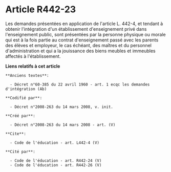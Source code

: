 # Article R442-23

Les demandes présentées en application de l'article L. 442-4, et tendant à obtenir l'intégration d'un établissement
d'enseignement privé dans l'enseignement public, sont présentées par la personne physique ou morale qui est à la fois partie
au contrat d'enseignement passé avec les parents des élèves et employeur, le cas échéant, des maîtres et du personnel
d'administration et qui a la jouissance des biens meubles et immeubles affectés à l'établissement.

**Liens relatifs à cet article**

	**Anciens textes**:

	  - Décret n°60-385 du 22 avril 1960 - art. 1 ecqc les demandes d'intégration (Ab)

	**Codifié par**:

	  - Décret n°2008-263 du 14 mars 2008, v. init.

	**Créé par**:

	  - Décret n°2008-263 du 14 mars 2008 - art. (V)

	**Cite**:

	  - Code de l'éducation - art. L442-4 (V)

	**Cité par**:

	  - Code de l'éducation - art. R442-24 (V)
	  - Code de l'éducation - art. R442-26 (V)
